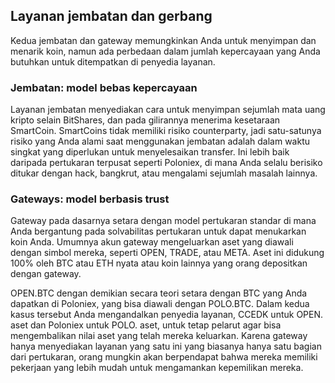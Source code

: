 ## Layanan jembatan dan gerbang

Kedua jembatan dan gateway memungkinkan Anda untuk menyimpan dan menarik koin, namun ada perbedaan dalam jumlah kepercayaan yang Anda butuhkan untuk ditempatkan di penyedia layanan.

### Jembatan: model bebas kepercayaan

Layanan jembatan menyediakan cara untuk menyimpan sejumlah mata uang kripto selain BitShares, dan pada gilirannya menerima kesetaraan SmartCoin. SmartCoins tidak memiliki risiko counterparty, jadi satu-satunya risiko yang Anda alami saat menggunakan jembatan adalah dalam waktu singkat yang diperlukan untuk menyelesaikan transfer. Ini lebih baik daripada pertukaran terpusat seperti Poloniex, di mana Anda selalu berisiko ditukar dengan hack, bangkrut, atau mengalami sejumlah masalah lainnya.

### Gateways: model berbasis trust

Gateway pada dasarnya setara dengan model pertukaran standar di mana Anda bergantung pada solvabilitas pertukaran untuk dapat menukarkan koin Anda. Umumnya akun gateway mengeluarkan aset yang diawali dengan simbol mereka, seperti OPEN, TRADE, atau META. Aset ini didukung 100% oleh BTC atau ETH nyata atau koin lainnya yang orang depositkan dengan gateway.

OPEN.BTC dengan demikian secara teori setara dengan BTC yang Anda dapatkan di Poloniex, yang bisa diawali dengan POLO.BTC. Dalam kedua kasus tersebut Anda mengandalkan penyedia layanan, CCEDK untuk OPEN. aset dan Poloniex untuk POLO. aset, untuk tetap pelarut agar bisa mengembalikan nilai aset yang telah mereka keluarkan. Karena gateway hanya menyediakan layanan yang satu ini yang biasanya hanya satu bagian dari pertukaran, orang mungkin akan berpendapat bahwa mereka memiliki pekerjaan yang lebih mudah untuk mengamankan kepemilikan mereka.